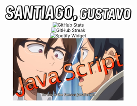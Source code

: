 <div align="center" width="400">
    <img
        alt="Santiago, Gustavo"
        src="./assets/logo-horizontal.png"
        width="400"
    />
    <br />
    <img
        alt="GitHub Stats"
        src="https://github-readme-stats.zohan.tech/api?username=santiagogustavo&show_icons=true&hide_title=true&theme=radical"
        width="400"
    />
    <br />
    <img
        alt="GitHub Streak"
        src="https://github-readme-streak-stats.herokuapp.com?user=santiagogustavo&theme=radical&date_format=M%20j%5B%2C%20Y%5D"
        width="400"
    />
    <br />
    <img
        alt="Spotify Widget"
        src="https://spotify-recently-played-readme.vercel.app/api?user=12185213834"
        width="400"
    />
    <br />
    <img
        alt="JavaScripto"
        src="assets/javascript.jpg"
        width="350"
    />
</div>
